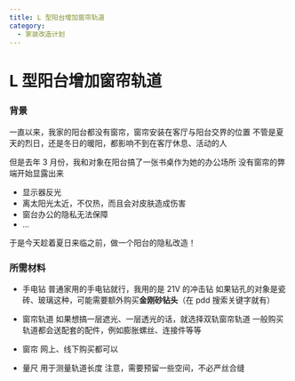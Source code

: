 ```yaml
---
title: L 型阳台增加窗帘轨道
category:
  - 家装改造计划
---
```


# L 型阳台增加窗帘轨道

### 背景

一直以来，我家的阳台都没有窗帘，窗帘安装在客厅与阳台交界的位置
不管是夏天的烈日，还是冬日的暖阳，都影响不到在客厅休息、活动的人

但是去年 3 月份，我和对象在阳台搞了一张书桌作为她的办公场所
没有窗帘的弊端开始显露出来
- 显示器反光
- 离太阳光太近，不仅热，而且会对皮肤造成伤害
- 窗台办公的隐私无法保障
- ...

于是今天趁着夏日来临之前，做一个阳台的隐私改造！

### 所需材料

- 手电钻
    普通家用的手电钻就行，我用的是 21V 的冲击钻
    如果钻孔的对象是瓷砖、玻璃这种，可能需要额外购买**金刚砂钻头**（在 pdd 搜索关键字就有）

- 窗帘轨道
    如果想搞一层遮光、一层透光的话，就选择双轨窗帘轨道
    一般购买轨道都会送配套的配件，例如膨胀螺丝、连接件等等

- 窗帘
    网上、线下购买都可以

- 量尺
    用于测量轨道长度
    注意，需要预留一些空间，不必严丝合缝


